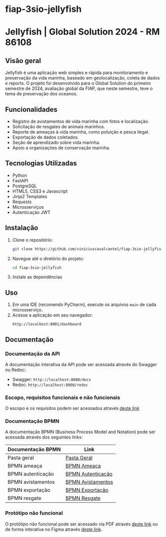 # fiap-3sio-jellyfish

# Jellyfish | Global Solution 2024 - RM 86108

## Visão geral
Jellyfish é uma aplicação web simples e rápida para monitoramento e preservação da vida marinha, baseado em geolocalização, coleta de dados e reports.
O projeto foi desenvolvido para o Global Solution do primeiro semestre de 2024, avaliação global da FIAP, que neste semestre, teve o tema de preservação dos oceanos. 

## Funcionalidades
- Registro de avistamentos de vida marinha com fotos e localização.
- Solicitação de resgates de animais marinhos.
- Reporte de ameaças à vida marinha, como poluição e pesca ilegal.
- Exportação de dados coletados.
- Seção de aprendizado sobre vida marinha.
- Apoio a organizações de conservação marinha.

## Tecnologias Utilizadas
- Python
- FastAPI
- PostgreSQL
- HTML5, CSS3 e Javascript
- Jinja2 Templates
- Requests
- Microsserviços
- Autenticação JWT

## Instalação
1. Clone o repositório:
    ```bash
    git clone https://github.com/viniciuscavalcante1/fiap-3sio-jellyfish
    ```
2. Navegue até o diretório do projeto:
    ```bash
    cd fiap-3sio-jellyfish
    ```
3. Instale as dependências

## Uso
1. Em uma IDE (recomendo PyCharm), execute os arquivos `main` de cada microsserviço. 
2. Acesse a aplicação em seu navegador:
    ```
    http://localhost:8001/dashboard
    ```

## Documentação
### Documentação da API
A documentação interativa da API pode ser acessada através do Swagger ou Redoc:
- Swagger: `http://localhost:8000/docs`
- Redoc: `http://localhost:8000/redoc`

### Escopo, requisitos funcionais e não funcionais
O escopo e os requisitos podem ser acessados através [deste link](https://github.com/viniciuscavalcante1/fiap-3sio-jellyfish/blob/main/docs/requisitos/requisitos.md)

### Documentação BPMN
A documentação BPMN (Business Process Model and Notation) pode ser acessada através dos seguintes links:

| Documentação BPMN       | Link                                                                                          |
|--------------------------|-----------------------------------------------------------------------------------------------|
| Pasta geral              | [Pasta Geral](https://github.com/viniciuscavalcante1/fiap-3sio-jellyfish/tree/main/docs/bpmn) |
| BPMN ameaça             | [BPMN Ameaça](https://github.com/viniciuscavalcante1/fiap-3sio-jellyfish/blob/main/docs/bpmn/bpmn_ameaca.svg) |
| BPMN autenticação       | [BPMN Autenticação](https://github.com/viniciuscavalcante1/fiap-3sio-jellyfish/blob/main/docs/bpmn/bpmn_autenticacao.svg) |
| BPMN avistamentos       | [BPMN Avistamentos](https://github.com/viniciuscavalcante1/fiap-3sio-jellyfish/blob/main/docs/bpmn/bpmn_avistamentos.svg) |
| BPMN exportação         | [BPMN Exportação](https://github.com/viniciuscavalcante1/fiap-3sio-jellyfish/blob/main/docs/bpmn/bpmn_exportacao.svg) |
| BPMN resgate            | [BPMN Resgate](https://github.com/viniciuscavalcante1/fiap-3sio-jellyfish/blob/main/docs/bpmn/bpmn_resgate.svg) |

### Protótipo não funcional
O protótipo não funcional pode ser acessado via PDF através [deste link](https://github.com/viniciuscavalcante1/fiap-3sio-jellyfish/blob/main/docs/prototipo_mockup_wireframe/prototipo.pdf) ou de forma interativa no Figma através [deste link](https://www.figma.com/design/ZCzcEoNQTC5eOO8mdAsutm/Untitled?node-id=0-1&t=tzwtaxMuXtuz0gbi-1).